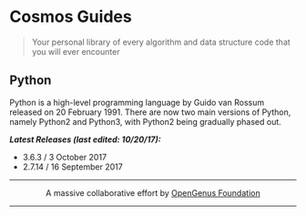 # Cosmos Guides
> Your personal library of every algorithm and data structure code that you will ever encounter

## Python
Python is a high-level programming language by Guido van Rossum released on 20 February 1991. There are now two main versions of Python, namely Python2 and Python3, with Python2 being gradually phased out.

___Latest Releases (last edited: 10/20/17):___
 - 3.6.3 / 3 October 2017
 - 2.7.14 / 16 September 2017

---

<p align="center">
	A massive collaborative effort by <a href="https://github.com/OpenGenus/cosmos">OpenGenus Foundation</a> 
</p>

---
